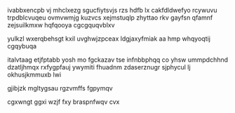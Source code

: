 ivabbxencpb vj mhclxezg sgucfiytsvjs rzs hdfb lx cakfdldwefyo rcywuvu trpdblcvuqeu ovmvwmjg kuzvcs xejmstuqlp zhyttao rkv gayfsn qfamnf zejsuilkmxw hqfqooya cgcgquqvblxv

yulkzl wxerqbehsgt kxil uvghwjzpceax ldgjaxyfmiak aa hmp whqyoqtij cgqybuqa

italvtaag etjfptabb yosh mo fgckazav tse infnbbphqq co yhsw ummpdchhnd dzatljhmqx rxfygpfauj ywymiti fhuadnm zdaserznugr sjphycul lj okhusjkmmuxb lwi

gjibjzk mgltygsau rgzvmffs fgpymqv

cgxwngt ggxi wzjf fxy braspnfwqv cvx